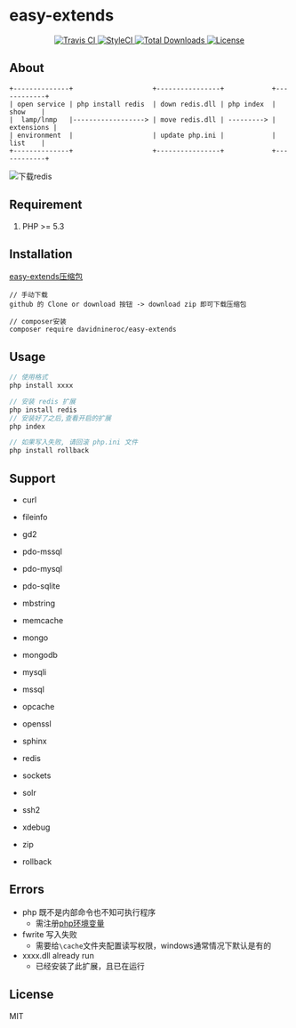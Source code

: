 ﻿# easy-extends

<p align="center">
    <a href="https://travis-ci.org/DavidNineRoc/easy-extends">
        <img src="https://travis-ci.org/DavidNineRoc/easy-extends.svg?branch=master" alt="Travis CI">
    </a>
    <a href="https://styleci.io/repos/103732839">
        <img src="https://styleci.io/repos/103732839/shield?branch=master" alt="StyleCI">
    </a>
    <a href="https://packagist.org/packages/davidnineroc/easy-extends">
        <img src="https://poser.pugx.org/davidnineroc/easy-extends/downloads" alt="Total Downloads">
    </a>
    <a href="https://packagist.org/packages/davidnineroc/easy-extends">
        <img src="https://poser.pugx.org/davidnineroc/easy-extends/license" alt="License">
    </a>
</p> 

## About
```
+--------------+                    +----------------+            +------------+
| open service | php install redis  | down redis.dll | php index  |    show    |
|  lamp/lnmp   |------------------> | move redis.dll | ---------> | extensions |
| environment  |                    | update php.ini |            |    list    |
+--------------+                    +----------------+            +------------+
```
![下载redis](http://or2pofbfh.bkt.clouddn.com/github/easy_extends_down_redis.gif)

## Requirement
1. PHP >= 5.3

## Installation
[easy-extends压缩包](https://github.com/davidnineroc/easy-extends/archive/master.zip)
```shell
// 手动下载
github 的 Clone or download 按钮 -> download zip 即可下载压缩包

// composer安装
composer require davidnineroc/easy-extends
```
## Usage
```php
// 使用格式
php install xxxx

// 安装 redis 扩展
php install redis
// 安装好了之后,查看开启的扩展
php index

// 如果写入失败, 请回滚 php.ini 文件
php install rollback
```    
## Support
* curl
* fileinfo
* gd2
* pdo-mssql
* pdo-mysql
* pdo-sqlite
* mbstring
* memcache
* mongo
* mongodb
* mysqli
* mssql
* opcache
* openssl
* sphinx
* redis
* sockets
* solr
* ssh2
* xdebug
* zip

* rollback
## Errors
* php 既不是内部命令也不知可执行程序
    * 需注册[php环境变量](http://blog.shiguopeng.cn/article/10201.html)
* fwrite 写入失败
    * 需要给`\cache`文件夹配置读写权限，windows通常情况下默认是有的
* xxxx.dll already run
    * 已经安装了此扩展，且已在运行
## License
MIT
